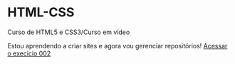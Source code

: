 # HTML-CSS
 Curso de HTML5 e CSS3/Curso em video

 Estou aprendendo a criar sites e agora vou gerenciar repositórios!
 <a href="https://oalicio.github.io/HTML-CSS/exercicios/ex002/index.html">Acessar o execicio 002</a>
